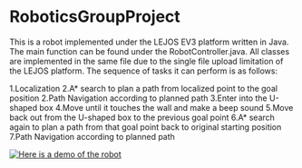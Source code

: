 # RoboticsGroupProject

This is a robot implemented under the LEJOS EV3 platform written in Java. The main function can be found under the RobotController.java. All classes are implemented in the same file due to the single file upload limitation of the LEJOS platform. The sequence of tasks it can perform is as follows:

1.Localization
2.A* search to plan a path from localized point to the goal position
2.Path Navigation according to planned path
3.Enter into the U-shaped box
4.Move until it touches the wall and make a beep sound
5.Move back out from the U-shaped box to the previous goal point
6.A* search again to plan a path from that goal point back to original starting position
7.Path Navigation according to planned path

<a href="https://www.youtube.com/watch?v=RvMfIgPz6fQ&feature=youtu.be" title="Link Title"><img src="{image-url}" alt="Here is a demo of the robot" /></a>



